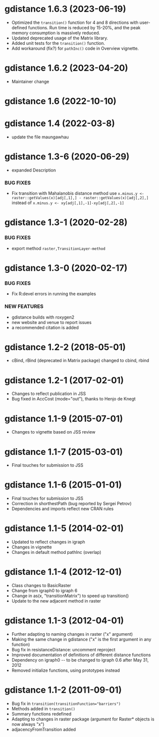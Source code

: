 gdistance 1.6.3 (2023-06-19)
=========================

* Optimized the `transition()` function for 4 and 8 directions with user-defined functions. Run time is reduced by 15-20%, and the peak memory consumption is massively reduced.
* Updated deprecated usage of the Matrix library.
* Added unit tests for the `transition()` function.
* Add workaround (fix?) for `pathInc()` code in Overview vignette.

gdistance 1.6.2 (2023-04-20)
=========================

* Maintainer change

gdistance 1.6 (2022-10-10)
=========================

gdistance 1.4 (2022-03-8)
=========================

* update the file maungawhau

gdistance 1.3-6 (2020-06-29)
=========================

* expanded Description

### BUG FIXES 
* Fix transition with Mahalanobis distance method use `x.minus.y <- raster::getValues(x)[adj[,1],] - raster::getValues(x)[adj[,2],]` instead of `x.minus.y <- xy[adj[,1],-1]-xy[adj[,2],-1]` 

gdistance 1.3-1 (2020-02-28)
=========================
### BUG FIXES 
* export method `raster,TransitionLayer-method`

gdistance 1.3-0 (2020-02-17)
=========================

### BUG FIXES

* Fix R:devel errors in running the examples

### NEW FEATURES

* gdistance builds with roxygen2
* new website and venue to report issues
* a recommended citation is added


gdistance 1.2-2 (2018-05-01)
=========================

* cBind, rBind (deprecated in Matrix package) changed to cbind, rbind

gdistance 1.2-1 (2017-02-01)
=========================

* Changes to reflect publication in JSS
* Bug fixed in AccCost (mode="out"), thanks to Henjo de Knegt

gdistance 1.1-9 (2015-07-01)
=========================

* Changes to vignette based on JSS review

gdistance 1.1-7 (2015-03-01)
=========================

* Final touches for submission to JSS

gdistance 1.1-6 (2015-01-01)
=========================

* Final touches for submission to JSS
* Correction in shorthestPath (bug reported by Sergei Petrov)
* Dependencies and imports reflect new CRAN rules

gdistance 1.1-5 (2014-02-01)
=========================

* Updated to reflect changes in igraph
* Changes in vignette
* Changes in default method pathInc (overlap)


gdistance 1.1-4 (2012-12-01)
=========================

* Class changes to BasicRaster
* Change from igraph0 to igraph 6
* Change in as(x, "transitionMatrix") to speed up transition()
* Update to the new adjacent method in raster

gdistance 1.1-3 (2012-04-01)
=========================

* Further adapting to naming changes in raster ("x" argument)
* Making the same change in gdistance ("x" is the first argument in any function)
* Bug fix in resistanceDistance: uncomment reproject
* Improved documentation of definitions of different distance functions
* Dependency on igraph0 -- to be changed to igraph 0.6 after May 31, 2012
* Removed initialize functions, using prototypes instead


gdistance 1.1-2 (2011-09-01)
=========================

* Bug fix in `transition(transitionFunction="barriers")`
* Methods added in `transition()`
* Summary functions redefined
* Adapting to changes in raster package (argument for Raster* objects is now always "x")
* adjacencyFromTransition added
